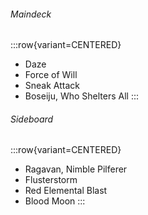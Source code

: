###### Maindeck

:::row{variant=CENTERED}
- Daze
- Force of Will
- Sneak Attack
- Boseiju, Who Shelters All
:::

###### Sideboard

:::row{variant=CENTERED}
- Ragavan, Nimble Pilferer
- Flusterstorm
- Red Elemental Blast
- Blood Moon
:::
